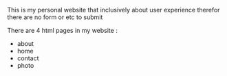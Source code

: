 This is my personal website that inclusively about user experience therefor there are no form or etc to submit

There are 4 html pages in my website :
* about
* home
* contact
* photo